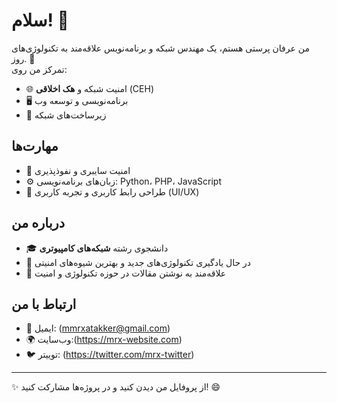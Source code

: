 # سلام! 👋
من عرفان پرستی هستم، یک مهندس شبکه و برنامه‌نویس علاقه‌مند به تکنولوژی‌های روز. 🚀  
تمرکز من روی:
- 🌐 امنیت شبکه و **هک اخلاقی** (CEH)
- 🖥️ برنامه‌نویسی و توسعه وب
- 📡 زیرساخت‌های شبکه

## مهارت‌ها
- 🔐 امنیت سایبری و نفوذپذیری
- ⚙️ زبان‌های برنامه‌نویسی: Python، PHP، JavaScript
- 🌌 طراحی رابط کاربری و تجربه کاربری (UI/UX)

## درباره من
- 🎓 دانشجوی رشته **شبکه‌های کامپیوتری**  
- 🌱 در حال یادگیری تکنولوژی‌های جدید و بهترین شیوه‌های امنیتی  
- 📝 علاقه‌مند به نوشتن مقالات در حوزه تکنولوژی و امنیت

## ارتباط با من
- 📧 ایمیل: (mmrxatakker@gmail.com)
- 🌍 وب‌سایت:(https://mrx-website.com)
- 🐦 توییتر: (https://twitter.com/mrx-twitter)

---

✨ از پروفایل من دیدن کنید و در پروژه‌ها مشارکت کنید! 😄
